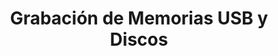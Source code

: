 ---
title: "Grabación de Memorias USB y Discos"
url: /sama/grabacion-de-memorias-usb-y-discos/
shop: Computer
---